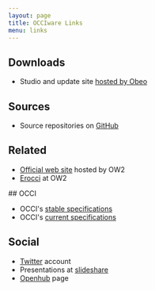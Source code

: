 ```yaml
---
layout: page
title: OCCIware Links
menu: links
---
```


## Downloads

* Studio and update site [hosted by Obeo](http://www.obeo.fr/download/occiware/)

## Sources

* Source repositories on [GitHub](https://github.com/occiware)

## Related

* [Official web site](http://www.occiware.org) hosted by OW2
* [Erocci](http://erocci.ow2.org) at OW2

## OCCI

* OCCI's [stable specifications](http://occi-wg.org/about/specification/)
* OCCI's [current specifications](https://redmine.ogf.org/projects/occi-wg/)

## Social

* [Twitter](https://twitter.com/occiware) account
* Presentations at [slideshare](http://www.slideshare.net/OCCIware)
* [Openhub](https://www.openhub.net/p/occiware) page
